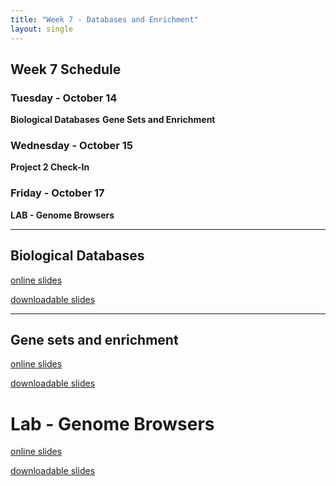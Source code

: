 ```yaml
---
title: "Week 7 - Databases and Enrichment"
layout: single
---
```


## Week 7 Schedule

### Tuesday - October 14
**Biological Databases**
**Gene Sets and Enrichment**

### Wednesday - October 15
**Project 2 Check-In**

### Friday - October 17
**LAB - Genome Browsers**

---

## Biological Databases

[online slides](https://docs.google.com/presentation/d/1WebY_mwEaR4BdHULyz2hRhqxTASX4o0yx2CJM6yKyhI/present?usp=sharing)

[downloadable slides](https://docs.google.com/presentation/d/1WebY_mwEaR4BdHULyz2hRhqxTASX4o0yx2CJM6yKyhI/export/pptx)

---

## Gene sets and enrichment

[online slides](https://docs.google.com/presentation/d/1h13WgR2NabDO8vqjTzygmvgy4PCKhCzwof_qsH1_od4/present?usp=sharing)

[downloadable slides](https://docs.google.com/presentation/d/1h13WgR2NabDO8vqjTzygmvgy4PCKhCzwof_qsH1_od4/export/pptx)

# Lab - Genome Browsers

[online slides](https://docs.google.com/presentation/d/1fXvA2nrCqWl-SCbM_BkAoLhRq8VMShWFAqYZISk1TCA/present?usp=sharing)

[downloadable slides](https://docs.google.com/presentation/d/1fXvA2nrCqWl-SCbM_BkAoLhRq8VMShWFAqYZISk1TCA/export/pptx)